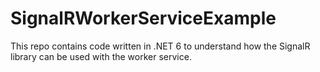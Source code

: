 # SignalRWorkerServiceExample

This repo contains code written in .NET 6 to understand how the SignalR library can be used with the worker service.
